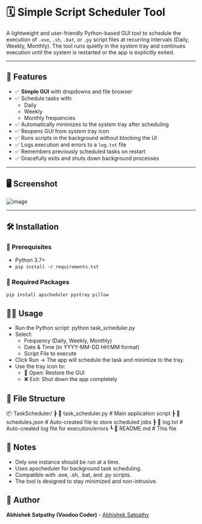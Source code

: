 # 🗓️ Simple Script Scheduler Tool

A lightweight and user-friendly Python-based GUI tool to schedule the execution of `.exe`, `.sh`, `.bat`, or `.py` script files at recurring intervals (Daily, Weekly, Monthly). The tool runs quietly in the system tray and continues execution until the system is restarted or the app is explicitly exited.

---

## 🚀 Features

- ✅ **Simple GUI** with dropdowns and file browser
- ✅ Schedule tasks with:
  - Daily
  - Weekly
  - Monthly frequencies
- ✅ Automatically minimizes to the system tray after scheduling
- ✅ Reopens GUI from system tray icon
- ✅ Runs scripts in the background without blocking the UI
- ✅ Logs execution and errors to a `log.txt` file
- ✅ Remembers previously scheduled tasks on restart
- ✅ Gracefully exits and shuts down background processes

---

## 🖥️ Screenshot

![image](https://github.com/user-attachments/assets/d849c5bd-dbcf-4d4b-9be9-808a020c9a17)


---

## 🛠️ Installation

### 🔹 Prerequisites

- Python 3.7+
- `pip install -r requirements.txt`

### 🔹 Required Packages

```bash
pip install apscheduler pystray pillow
```
## 🧑‍💻 Usage
- Run the Python script:
    python task_scheduler.py
- Select:
    - Frequency (Daily, Weekly, Monthly)
    - Date & Time (in YYYY-MM-DD HH:MM format)
    - Script File to execute
- Click Run → The app will schedule the task and minimize to the tray.
- Use the tray icon to:
    - 🔁 Open: Restore the GUI
    - ❌ Exit: Shut down the app completely

## 📝 File Structure

📦 TaskScheduler/
 ┣ 📜 task_scheduler.py        # Main application script
 ┣ 📜 schedules.json           # Auto-created file to store scheduled jobs
 ┣ 📜 log.txt                  # Auto-created log file for execution/errors
 ┗ 📜 README.md                # This file

## 📌 Notes

- Only one instance should be run at a time.
- Uses apscheduler for background task scheduling.
- Compatible with .exe, .sh, .bat, and .py scripts.
- The tool is designed to stay minimized and non-intrusive.

## 🙌 Author
**Abhishek Satpathy (Voodoo Coder)** - [Abhishek Satpathy](https://abhisat.com)
